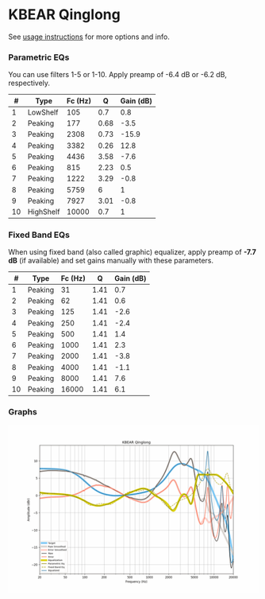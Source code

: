 # KBEAR Qinglong
See [usage instructions](https://github.com/jaakkopasanen/AutoEq#usage) for more options and info.

### Parametric EQs
You can use filters 1-5 or 1-10. Apply preamp of -6.4 dB or -6.2 dB, respectively.

|   # | Type      |   Fc (Hz) |    Q |   Gain (dB) |
|-----|-----------|-----------|------|-------------|
|   1 | LowShelf  |       105 | 0.7  |         0.8 |
|   2 | Peaking   |       177 | 0.68 |        -3.5 |
|   3 | Peaking   |      2308 | 0.73 |       -15.9 |
|   4 | Peaking   |      3382 | 0.26 |        12.8 |
|   5 | Peaking   |      4436 | 3.58 |        -7.6 |
|   6 | Peaking   |       815 | 2.23 |         0.5 |
|   7 | Peaking   |      1222 | 3.29 |        -0.8 |
|   8 | Peaking   |      5759 | 6    |         1   |
|   9 | Peaking   |      7927 | 3.01 |        -0.8 |
|  10 | HighShelf |     10000 | 0.7  |         1   |

### Fixed Band EQs
When using fixed band (also called graphic) equalizer, apply preamp of **-7.7 dB** (if available) and set gains manually with these parameters.

|   # | Type    |   Fc (Hz) |    Q |   Gain (dB) |
|-----|---------|-----------|------|-------------|
|   1 | Peaking |        31 | 1.41 |         0.7 |
|   2 | Peaking |        62 | 1.41 |         0.6 |
|   3 | Peaking |       125 | 1.41 |        -2.6 |
|   4 | Peaking |       250 | 1.41 |        -2.4 |
|   5 | Peaking |       500 | 1.41 |         1.4 |
|   6 | Peaking |      1000 | 1.41 |         2.3 |
|   7 | Peaking |      2000 | 1.41 |        -3.8 |
|   8 | Peaking |      4000 | 1.41 |        -1.1 |
|   9 | Peaking |      8000 | 1.41 |         7.6 |
|  10 | Peaking |     16000 | 1.41 |         6.1 |

### Graphs
![](./KBEAR%20Qinglong.png)
